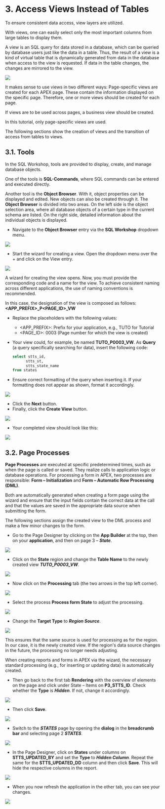 # 3. Access Views Instead of Tables

To ensure consistent data access, view layers are utilized.

With views, one can easily select only the most important columns from large tables to display them.

A view is an SQL query for data stored in a database, which can be queried by database users just like the data in a table. Thus, the result of a view is a kind of virtual table that is dynamically generated from data in the database when access to the view is requested. If data in the table changes, the changes are mirrored to the view.

![](../../assets/Chapter-03/Struktur_APEX_Page_View.jpg)

It makes sense to use views in two different ways: Page-specific views are created for each APEX page. These contain the information displayed on the specific page. Therefore, one or more views should be created for each page.

If views are to be used across pages, a business view should be created.

In this tutorial, only page-specific views are used.

The following sections show the creation of views and the transition of access from tables to views.

## 3.1. Tools
In the SQL Workshop, tools are provided to display, create, and manage database objects.

One of the tools is **SQL-Commands**, where SQL commands can be entered and executed directly.

Another tool is the **Object Browser**. With it, object properties can be displayed and edited. New objects can also be created through it. The **Object Browser** is divided into two areas. On the left side is the object selection area, where all database objects of a certain type in the current schema are listed. On the right side, detailed information about the individual objects is displayed.

- Navigate to the **Object Browser** entry via the **SQL Workshop** dropdown menu.

![](../../assets/Chapter-03/Object_Browser_1.jpg)

- Start the wizard for creating a view. Open the dropdown menu over the + and click on the View entry.

![](../../assets/Chapter-03/Object_Browser_Add_View.jpg)

A wizard for creating the view opens.
Now, you must provide the corresponding code and a name for the view. To achieve consistent naming across different applications, the use of naming conventions is recommended.

In this case, the designation of the view is composed as follows:  
**<APP_PREFIX>_P<PAGE_ID>_VW**

- Replace the placeholders with the following values:
  - <APP_PREFIX>: Prefix for your application, e.g., TUTO for Tutorial
  - <PAGE_ID>: 0003 (Page number for which the view is created)

- Your view could, for example, be named **TUTO_P0003_VW**.
  As **Query** (a query specifically searching for data), insert the following code:
  ```sql
  select stts_id,
        stts_st,
        stts_state_name
  from states
  ```

- Ensure correct formatting of the query when inserting it. If your formatting does not appear as shown, format it accordingly.

![](../../assets/Chapter-03/Object_Browser_Create_View_1.jpg)

- Click the **Next** button.
- Finally, click the **Create View** button.

![](../../assets/Chapter-03/Object_Browser_Create_View_2.jpg)

- Your completed view should look like this:

![](../../assets/Chapter-03/Object_Browser_Create_View_3.jpg)

## 3.2. Page Processes
**Page Processes** are executed at specific predetermined times, such as when the page is called or saved. They realize calls to application logic or database operations. For processing a form in APEX, two processes are responsible: **Form – Initialization** and **Form – Automatic Row Processing (DML)**.

Both are automatically generated when creating a form page using the wizard and ensure that the input fields contain the correct data at the call and that the values are saved in the appropriate data source when submitting the form.

The following sections assign the created view to the DML process and make a few minor changes to the form.

- Go to the Page Designer by clicking on the **App Builder** at the top, then on your **application**, and then on page 3 – ***State***.

![](../../assets/Chapter-03/Page_Process_1.jpg)

- Click on the **State** region and change the **Table Name** to the newly created view ***TUTO_P0003_VW***.

![](../../assets/Chapter-03/Page_Process_2.jpg)

- Now click on the **Processing** tab (the two arrows in the top left corner).

![](../../assets/Chapter-03/Page_Process_3.jpg)

- Select the process **Process form State** to adjust the processing.

![](../../assets/Chapter-03/Page_Process_4.jpg)

- Change the **Target Type** to ***Region Source***.

![](../../assets/Chapter-03/Page_Process_5.jpg)

This ensures that the same source is used for processing as for the region. In our case, it is the newly created view.
If the region's data source changes in the future, the processing no longer needs adjusting.

When creating reports and forms in APEX via the wizard, the necessary standard processing (e.g., for inserting or updating data) is automatically created.

- Then go back to the first tab **Rendering** with the overview of elements on the page and click under State – Items on **P3_STTS_ID**. Check whether the **Type** is ***Hidden***. If not, change it accordingly.

![](../../assets/Chapter-03/Page_Process_7.jpg)

- Then click **Save**.

![](../../assets/Chapter-03/Page_Process_8.jpg)

- Switch to the ***STATES*** page by opening the **dialog** in the **breadcrumb bar** and selecting page 2 ***STATES***.

![](../../assets/Chapter-03/Page_Process_9.jpg)

- In the Page Designer, click on **States** under columns on **STTS_UPDATED_BY** and set the **Type** to ***Hidden Column***. Repeat the same for the **STTS_UPDATED_DD** column and then click **Save**. This will hide the respective columns in the report.

![](../../assets/Chapter-03/Page_Process_10.jpg)

- When you now refresh the application in the other tab, you can see your changes.

![](../../assets/Chapter-03/Page_Process_11.jpg)